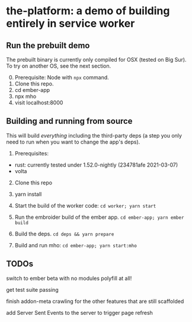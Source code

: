 # the-platform: a demo of building entirely in service worker

## Run the prebuilt demo

The prebuilt binary is currently only compiled for OSX (tested on Big Sur). To try on another OS, see the next section.

0. Prerequisite: Node with `npx` command.
1. Clone this repo.
2. cd ember-app
3. npx mho
4. visit localhost:8000

## Building and running from source

This will build _everything_ including the third-party deps (a step you only need to run when you want to change the app's deps).

1. Prerequisites:

- rust: currently tested under 1.52.0-nightly (234781afe 2021-03-07)
- volta

2. Clone this repo

3. yarn install

4. Start the build of the worker code: `cd worker; yarn start`

5. Run the embroider build of the ember app. `cd ember-app; yarn ember build`

6. Build the deps. `cd deps && yarn prepare`

7. Build and run mho: `cd ember-app; yarn start:mho`

## TODOs

switch to ember beta with no modules polyfill at all!

get test suite passing

finish addon-meta crawling for the other features that are still scaffolded

add Server Sent Events to the server to trigger page refresh
